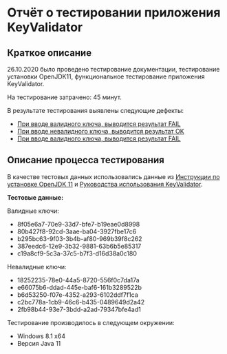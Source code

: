 # Отчёт о тестировании приложения KeyValidator

## Краткое описание

26.10.2020 было проведено тестирование документации, тестирование установки OpenJDK11, функциональное тестирование приложения KeyValidator.

На тестирование затрачено: 45 минут.

В результате тестирования выявлены следующие дефекты:
* [При вводе валидного ключа, выводится результат FAIL](https://github.com/mlleila/KeyValidator/issues/1#issue-729478058)
* [При вводе невалидного ключа, выводится результат OK](https://github.com/mlleila/KeyValidator/issues/3#issue-729484428)
* [При вводе валидного ключа, выводится результат FAIL](https://github.com/mlleila/KeyValidator/issues/2#issue-729482152)

## Описание процесса тестирования

В качестве тестовых данных использовались данные из [Инструкции по установке OpenJDK 11](https://github.com/netology-code/javaqa-homeworks/blob/master/intro/openjdk11-manual.md) и [Руководства использования KeyValidator](https://github.com/netology-code/javaqa-homeworks/blob/master/intro/user-manual.md).

**Тестовые данные:**

Валидные ключи:
* 8f05e6a7-70e9-33d7-bfe7-b19eae0d8998
* 80b427f8-92cd-3aae-ba04-3927fbe17c6
* b295bc63-9f03-3b4b-af80-969b39f8c262
* 387eedc6-12e9-3b32-9881-63b6b5e85317
* c19a8cf9-5c3a-37c5-b7f3-d16d38a0c180

Невалидные ключи:
* 18252235-78e0-44a5-8720-556f0c7da17a
* e66075b6-ddad-445e-baf6-161b3289522b
* b6d53250-f07e-4352-a293-6102ddf7f1ca
* c2bc778a-1cb9-46c6-b435-0489649d2a42
* 2fb98b44-93e7-3bdd-a2ad-79347bfe4ad1

Тестирование производилось в следующем окружении:
* Windows 8.1 x64
* Версия Java 11
